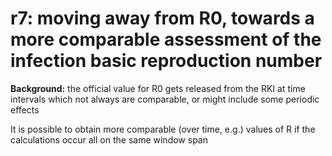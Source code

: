 # r7: moving away from R0, towards a more comparable assessment of the infection basic reproduction number

**Background:** the official value for R0 gets released from the RKI at time intervals which not always are comparable, or might include some periodic effects

It is possible to obtain more comparable (over time, e.g.) values of R if the calculations occur all on the same window span

 
